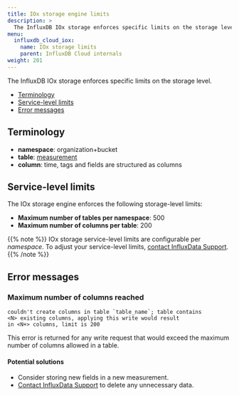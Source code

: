 ```yaml
---
title: IOx storage engine limits
description: >
  The InfluxDB IOx storage enforces specific limits on the storage level.
menu:
  influxdb_cloud_iox:
    name: IOx storage limits
    parent: InfluxDB Cloud internals
weight: 201
---
```


The InfluxDB IOx storage enforces specific limits on the storage level.

- [Terminology](#terminology)
- [Service-level limits](#service-level-limits)
- [Error messages](#error-messages)

## Terminology

- **namespace**: organization+bucket
- **table**: [measurement](/influxdb/cloud-iox/reference/glossary/#measurement)
- **column**: time, tags and fields are structured as columns

## Service-level limits

The IOx storage engine enforces the following storage-level limits:

- **Maximum number of tables per namespace**: 500
- **Maximum number of columns per table**: 200

{{% note %}}
IOx storage service-level limits are configurable per _namespace_.
To adjust your service-level limits, [contact InfluxData Support](https://support.influxdata.com).
{{% /note %}}

## Error messages

### Maximum number of columns reached

```
couldn't create columns in table `table_name`; table contains
<N> existing columns, applying this write would result
in <N+> columns, limit is 200
```

This error is returned for any write request that would exceed the maximum
number of columns allowed in a table.

#### Potential solutions

- Consider storing new fields in a new measurement.
- [Contact InfluxData Support](https://support.influxdata.com) to delete any
  unnecessary data.

<!-- ### Maximum number of tables reached

```
couldn't create table in `namespace`; namespace contains
<N> existing tables, applying this write would result
in <N+> tables, limit is 500
```

This error is returned for any write request that would exceed the maximum
number of tables allowed in a namespace. -->
